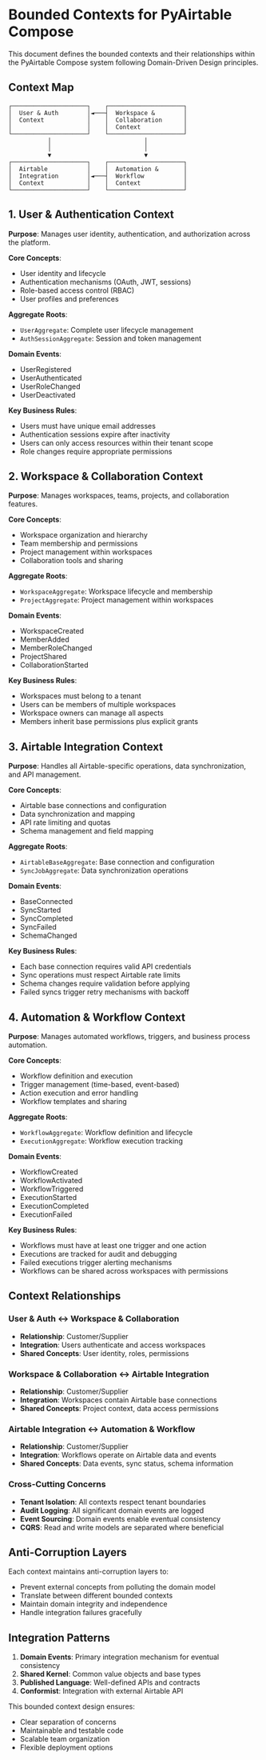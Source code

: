 # Bounded Contexts for PyAirtable Compose

This document defines the bounded contexts and their relationships within the PyAirtable Compose system following Domain-Driven Design principles.

## Context Map

```
┌─────────────────────┐    ┌─────────────────────┐
│  User & Auth        │◄───┤  Workspace &        │
│  Context            │    │  Collaboration      │
│                     │    │  Context            │
└─────────────────────┘    └─────────────────────┘
           │                          │
           │                          │
           ▼                          ▼
┌─────────────────────┐    ┌─────────────────────┐
│  Airtable           │    │  Automation &       │
│  Integration        │◄───┤  Workflow           │
│  Context            │    │  Context            │
└─────────────────────┘    └─────────────────────┘
```

## 1. User & Authentication Context

**Purpose**: Manages user identity, authentication, and authorization across the platform.

**Core Concepts**:
- User identity and lifecycle
- Authentication mechanisms (OAuth, JWT, sessions)
- Role-based access control (RBAC)
- User profiles and preferences

**Aggregate Roots**:
- `UserAggregate`: Complete user lifecycle management
- `AuthSessionAggregate`: Session and token management

**Domain Events**:
- UserRegistered
- UserAuthenticated
- UserRoleChanged
- UserDeactivated

**Key Business Rules**:
- Users must have unique email addresses
- Authentication sessions expire after inactivity
- Users can only access resources within their tenant scope
- Role changes require appropriate permissions

## 2. Workspace & Collaboration Context

**Purpose**: Manages workspaces, teams, projects, and collaboration features.

**Core Concepts**:
- Workspace organization and hierarchy
- Team membership and permissions
- Project management within workspaces
- Collaboration tools and sharing

**Aggregate Roots**:
- `WorkspaceAggregate`: Workspace lifecycle and membership
- `ProjectAggregate`: Project management within workspaces

**Domain Events**:
- WorkspaceCreated
- MemberAdded
- MemberRoleChanged
- ProjectShared
- CollaborationStarted

**Key Business Rules**:
- Workspaces must belong to a tenant
- Users can be members of multiple workspaces
- Workspace owners can manage all aspects
- Members inherit base permissions plus explicit grants

## 3. Airtable Integration Context

**Purpose**: Handles all Airtable-specific operations, data synchronization, and API management.

**Core Concepts**:
- Airtable base connections and configuration
- Data synchronization and mapping
- API rate limiting and quotas
- Schema management and field mapping

**Aggregate Roots**:
- `AirtableBaseAggregate`: Base connection and configuration
- `SyncJobAggregate`: Data synchronization operations

**Domain Events**:
- BaseConnected
- SyncStarted
- SyncCompleted
- SyncFailed
- SchemaChanged

**Key Business Rules**:
- Each base connection requires valid API credentials
- Sync operations must respect Airtable rate limits
- Schema changes require validation before applying
- Failed syncs trigger retry mechanisms with backoff

## 4. Automation & Workflow Context

**Purpose**: Manages automated workflows, triggers, and business process automation.

**Core Concepts**:
- Workflow definition and execution
- Trigger management (time-based, event-based)
- Action execution and error handling
- Workflow templates and sharing

**Aggregate Roots**:
- `WorkflowAggregate`: Workflow definition and lifecycle
- `ExecutionAggregate`: Workflow execution tracking

**Domain Events**:
- WorkflowCreated
- WorkflowActivated
- WorkflowTriggered
- ExecutionStarted
- ExecutionCompleted
- ExecutionFailed

**Key Business Rules**:
- Workflows must have at least one trigger and one action
- Executions are tracked for audit and debugging
- Failed executions trigger alerting mechanisms
- Workflows can be shared across workspaces with permissions

## Context Relationships

### User & Auth ↔ Workspace & Collaboration
- **Relationship**: Customer/Supplier
- **Integration**: Users authenticate and access workspaces
- **Shared Concepts**: User identity, roles, permissions

### Workspace & Collaboration ↔ Airtable Integration
- **Relationship**: Customer/Supplier
- **Integration**: Workspaces contain Airtable base connections
- **Shared Concepts**: Project context, data access permissions

### Airtable Integration ↔ Automation & Workflow
- **Relationship**: Customer/Supplier
- **Integration**: Workflows operate on Airtable data and events
- **Shared Concepts**: Data events, sync status, schema information

### Cross-Cutting Concerns
- **Tenant Isolation**: All contexts respect tenant boundaries
- **Audit Logging**: All significant domain events are logged
- **Event Sourcing**: Domain events enable eventual consistency
- **CQRS**: Read and write models are separated where beneficial

## Anti-Corruption Layers

Each context maintains anti-corruption layers to:
- Prevent external concepts from polluting the domain model
- Translate between different bounded contexts
- Maintain domain integrity and independence
- Handle integration failures gracefully

## Integration Patterns

1. **Domain Events**: Primary integration mechanism for eventual consistency
2. **Shared Kernel**: Common value objects and base types
3. **Published Language**: Well-defined APIs and contracts
4. **Conformist**: Integration with external Airtable API

This bounded context design ensures:
- Clear separation of concerns
- Maintainable and testable code
- Scalable team organization
- Flexible deployment options